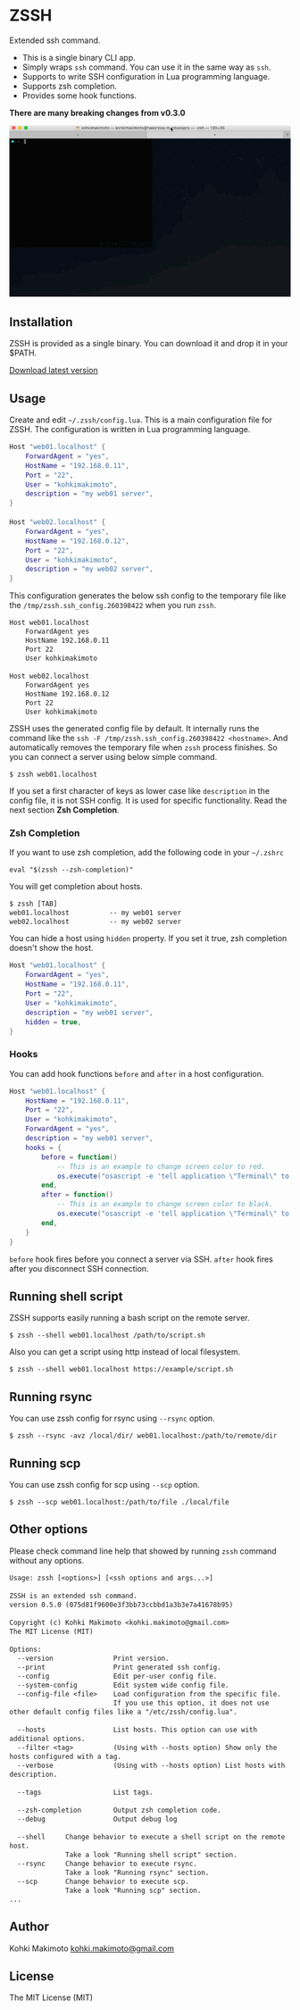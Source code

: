# ZSSH

Extended ssh command.

* This is a single binary CLI app.
* Simply wraps `ssh` command. You can use it in the same way as `ssh`.
* Supports to write SSH configuration in Lua programming language.
* Supports zsh completion.
* Provides some hook functions.

**There are many breaking changes from v0.3.0**

![zssh.gif](zssh.gif)

## Installation

ZSSH is provided as a single binary. You can download it and drop it in your $PATH.

[Download latest version](https://github.com/kohkimakimoto/zssh/releases/latest)

## Usage

Create and edit `~/.zssh/config.lua`. This is a main configuration file for ZSSH.
The configuration is written in Lua programming language.

```lua
Host "web01.localhost" {
    ForwardAgent = "yes",
    HostName = "192.168.0.11",
    Port = "22",
    User = "kohkimakimoto",
    description = "my web01 server",
}

Host "web02.localhost" {
    ForwardAgent = "yes",
    HostName = "192.168.0.12",
    Port = "22",
    User = "kohkimakimoto",
    description = "my web02 server",
}
```

This configuration generates the below ssh config to the temporary file like the `/tmp/zssh.ssh_config.260398422` when you run `zssh`.

```
Host web01.localhost
    ForwardAgent yes
    HostName 192.168.0.11
    Port 22
    User kohkimakimoto

Host web02.localhost
    ForwardAgent yes
    HostName 192.168.0.12
    Port 22
    User kohkimakimoto
```

ZSSH uses the generated config file by default.
It internally runs the command like the `ssh -F /tmp/zssh.ssh_config.260398422 <hostname>`.
And automatically removes the temporary file when `zssh` process finishes.
So you can connect a server using below simple command.

```
$ zssh web01.localhost
```

If you set a first character of keys as lower case like `description` in the config file, it is not SSH config.
It is used for specific functionality. Read the next section **Zsh Completion**.

### Zsh Completion

If you want to use zsh completion, add the following code in your `~/.zshrc`

```
eval "$(zssh --zsh-completion)"
```

You will get completion about hosts.

```
$ zssh [TAB]
web01.localhost          -- my web01 server
web02.localhost          -- my web02 server
```

You can hide a host using `hidden` property. If you set it true, zsh completion doesn't show the host.

```lua
Host "web01.localhost" {
    ForwardAgent = "yes",
    HostName = "192.168.0.11",
    Port = "22",
    User = "kohkimakimoto",
    description = "my web01 server",
    hidden = true,
}
```

### Hooks

You can add hook functions `before` and `after` in a host configuration.

```lua
Host "web01.localhost" {
    HostName = "192.168.0.11",
    Port = "22",
    User = "kohkimakimoto",
    ForwardAgent = "yes",
    description = "my web01 server",
    hooks = {
        before = function()
            -- This is an example to change screen color to red.
            os.execute("osascript -e 'tell application \"Terminal\" to set current settings of first window to settings set \"Red Sands\"'")
        end,
        after = function()
            -- This is an example to change screen color to black.
            os.execute("osascript -e 'tell application \"Terminal\" to set current settings of first window to settings set \"Pro\"'")
        end,
    }
}
```

`before` hook fires before you connect a server via SSH. `after` hook fires after you disconnect SSH connection.

## Running shell script

ZSSH supports easily running a bash script on the remote server.

```
$ zssh --shell web01.localhost /path/to/script.sh
```

Also you can get a script using http instead of local filesystem.

```
$ zssh --shell web01.localhost https://example/script.sh
```

## Running rsync

You can use zssh config for rsync using `--rsync` option.

```
$ zssh --rsync -avz /local/dir/ web01.localhost:/path/to/remote/dir
```

## Running scp

You can use zssh config for scp using `--scp` option.

```
$ zssh --scp web01.localhost:/path/to/file ./local/file
```

## Other options

Please check command line help that showed by running `zssh` command without any options.

```
Usage: zssh [<options>] [<ssh options and args...>]

ZSSH is an extended ssh command.
version 0.5.0 (075d81f9600e3f3bb73ccbbd1a3b3e7a41678b95)

Copyright (c) Kohki Makimoto <kohki.makimoto@gmail.com>
The MIT License (MIT)

Options:
  --version               Print version.
  --print                 Print generated ssh config.
  --config                Edit per-user config file.
  --system-config         Edit system wide config file.
  --config-file <file>    Load configuration from the specific file.
                          If you use this option, it does not use other default config files like a "/etc/zssh/config.lua".

  --hosts                 List hosts. This option can use with additional options.
  --filter <tag>          (Using with --hosts option) Show only the hosts configured with a tag.
  --verbose               (Using with --hosts option) List hosts with description.

  --tags                  List tags.

  --zsh-completion        Output zsh completion code.
  --debug                 Output debug log

  --shell     Change behavior to execute a shell script on the remote host.
              Take a look "Running shell script" section.
  --rsync     Change behavior to execute rsync.
              Take a look "Running rsync" section.
  --scp       Change behavior to execute scp.
              Take a look "Running scp" section.
...
```

## Author

Kohki Makimoto <kohki.makimoto@gmail.com>

## License

The MIT License (MIT)
